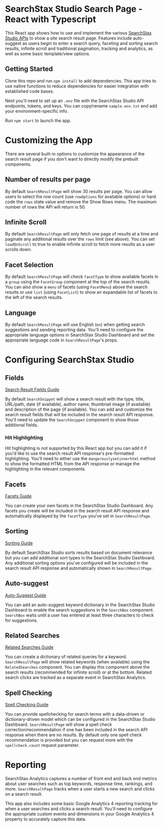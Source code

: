 # SearchStax Studio Search Page - React with Typescript

This React app shows how to use and implement the various [SearchStax Studio APIs](https://www.searchstax.com/docs/searchstudio/searchstax-studio-search-api/) to show a site search result page. Features include auto-suggest as users begin to enter a search query, faceting and sorting search results, infinite scroll and traditional pagination, tracking and analytics, as well as some basic template/view options.

## Getting Started

Clone this repo and run `npm install` to add dependencies. This app tries to use native functions to reduce dependencies for easier integration with established code bases.

Next you'll need to set up an `.env` file with the SearchStax Studio API endpoints, tokens, and keys. You can copy/rename `sample.env.txt` and add your environment-specific info.

Run `npm start` to launch the app.

# Customizing the App

There are several built-in options to customize the appearance of the search result page if you don't want to directly modify the prebuilt components.

## Number of results per page

By default `SearchResultPage` will show 30 results per page. You can allow users to select the row count (use `rowOptions` for available options) or hard code the `rows` state value and remove the Show Rows menu. The maximum number of rows the API will return is 50.

## Infinite Scroll

By default `SearchResultPage` will only fetch one page of results at a time and paginate any additional results over the `rows` limit (see above). You can set `loadOnScroll` to true to enable infinite scroll to fetch more results as a user scrolls down.

## Facet Selection

By default `SearchResultPage` will check `facetType` to show available facets in a `group` using the `FacetGroup` component at the top of the search results. You can also show a `menu` of facets (using `FacetMenu`) above the search results or use `list` (using `FacetList`) to show an expandable list of facets to the left of the search results.

## Language

By default `SearchResultPage` will use English (`en`) when getting search suggestions and sending reporting data. You'll need to configure the appropriate language options in SearchStax Studio Dashboard and set the appropriate language code in `SearchResultPage`'s props.

# Configuring SearchStax Studio

## Fields
[Search Result Fields Guide](https://www.searchstax.com/docs/searchstudio/results-and-display-tab/)

By default `SearchSnippet` will show a search result with the type, title, URL/path, date (if available), author name, thumbnail image (if available) and description of the page (if available). You can add and customize the search result fields that will be included in the search result API response. You'll need to update the `SearchSnippet` component to show those additional fields.

### Hit Highlighting

Hit highlighting is not supported by this React app but you can add it if you'd like to use the search result API response's pre-formatted highlighting. You'll need to either use the `dangerouslysetinnerhtml` method to show the formatted HTML from the API response or manage the highlighting in the relevant components.

## Facets
[Facets Guide](https://www.searchstax.com/docs/searchstudio/faceting-tab/)

You can create your own facets in the SearchStax Studio Dashboard. Any facets you create will be included in the search result API response and automatically displayed by the `facetType` you've set in `SearchResultPage`.

## Sorting
[Sorting Guide](https://www.searchstax.com/docs/searchstudio/sorting-tab/)

By default SearchStax Studio sorts results based on document relevance but you can add additional sort types in the SearchStax Studio Dashboard. Any additional sorting options you've configured will be included in the search result API response and automatically shown in `SearchResultPage`.

## Auto-suggest
[Auto-Suggest Guide](https://www.searchstax.com/docs/searchstudio/searchstax-studio-auto-suggest/)

You can add an auto-suggest keyword dictionary in the SearchStax Studio Dashboard to enable the search suggestions in the `SearchBox` component. `SearchBox` waits until a user has entered at least three characters to check for suggestions.

## Related Searches
[Related Searches Guide](https://www.searchstax.com/docs/searchstudio/searchstax-studio-related-searches/)

You can create a dictionary of related queries for a keyword. `SearchResultPage` will show related keywords (when available) using the `RelatedSearches` component. You can display this component above the search results (recommended for infinite scroll) or at the bottom. Related search clicks are tracked as a separate event in SearchStax Analytics.

## Spell Checking
[Spell Checking Guide](https://www.searchstax.com/docs/searchstudio/spell-check-tab/)

You can provide spellchecking for search terms with a data-driven or dictionary-driven model which can be configured in the SearchStax Studio Dashboard. `SearchResultPage` will show a spell check correction/recommendation if one has been included in the search API response when there are no results. By default only one spell check recommendation is provided but you can request more with the `spellcheck.count` request parameter.

# Reporting

SearchStax Analytics captures a number of front end and back end metrics about user searches such as top keywords, response time, rankings, and more. `SearchResultPage` tracks when a user starts a new search and clicks on a search result.

This app also includes some basic Google Analytics 4 reporting tracking for when a user searches and clicks a search result. You'll need to configure the appropriate custom events and dimensions in your Google Analytics 4 property to accurately capture this data.